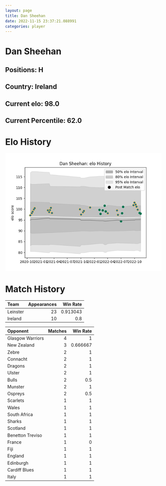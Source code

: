 ```yaml
---  
layout: page  
title: Dan Sheehan  
date: 2022-11-15 23:37:21.088991  
categories: player  
---
```

# Dan Sheehan

## Positions: H

## Country: Ireland

## Current elo: 98.0

## Current Percentile: 62.0

# Elo History


![elo history](history_DanSheehan.png)
# Match History


| Team     |   Appearances |   Win Rate |
|:---------|--------------:|-----------:|
| Leinster |            23 |   0.913043 |
| Ireland  |            10 |   0.8      |

| Opponent         |   Matches |   Win Rate |
|:-----------------|----------:|-----------:|
| Glasgow Warriors |         4 |   1        |
| New Zealand      |         3 |   0.666667 |
| Zebre            |         2 |   1        |
| Connacht         |         2 |   1        |
| Dragons          |         2 |   1        |
| Ulster           |         2 |   1        |
| Bulls            |         2 |   0.5      |
| Munster          |         2 |   1        |
| Ospreys          |         2 |   0.5      |
| Scarlets         |         1 |   1        |
| Wales            |         1 |   1        |
| South Africa     |         1 |   1        |
| Sharks           |         1 |   1        |
| Scotland         |         1 |   1        |
| Benetton Treviso |         1 |   1        |
| France           |         1 |   0        |
| Fiji             |         1 |   1        |
| England          |         1 |   1        |
| Edinburgh        |         1 |   1        |
| Cardiff Blues    |         1 |   1        |
| Italy            |         1 |   1        |